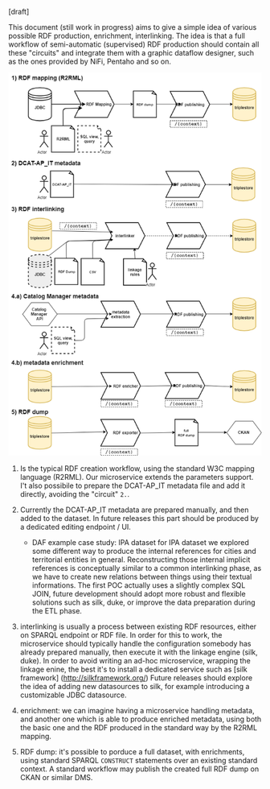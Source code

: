
[draft]

This document (still work in progress) aims to give a simple idea of various possible RDF production, enrichment, interlinking.
The idea is that a full workflow of semi-automatic (supervised) RDF production should contain all these "circuits" and integrate them with a graphic dataflow designer, such as the ones provided by NiFi, Pentaho and so on.



![workflow triplification](img/draft_workflow_triplification_v0.2_2018-07-17.png)


1. Is the typical RDF creation workflow, using the standard W3C mapping language (R2RML). Our microservice extends the parameters support.
I't also possibile to prepare the DCAT-AP_IT metadata file and add it directly, avoiding the "circuit" `2.`.

2. Currently the DCAT-AP_IT metadata are prepared manually, and then added to the dataset. In future releases this part should be produced by a dedicated editing endpoint / UI.
	+ DAF example case study: IPA dataset
	for IPA dataset we explored some different way to produce the internal references for cities and territorial entities in general. Reconstructing those internal implicit references is conceptually similar to a common interlinking phase, as we have to create new relations between things using their textual informations.
The first POC actually uses a slightly complex SQL JOIN, future development should adopt more robust and flexible solutions such as silk, duke, or improve the data preparation during the ETL phase.

3. interlinking is usually a process between existing RDF resources, either on SPARQL endpoint or RDF file. In order for this to work, the microservice should typically handle the configuration somebody has already prepared manually, then execute it with the linkage engine (silk, duke).
In order to avoid writing an ad-hoc microservice, wrapping the linkage enine, the best it's to install a dedicated service such as [silk framework] (http://silkframework.org/)
Future releases should explore the idea of adding new datasources to silk, for example introducing a customizable JDBC datasource.

4. enrichment: we can imagine having a microservice handling metadata, and another one which is able to produce enriched metadata, using both the basic one and the RDF produced in the standard way by the R2RML mapping.

5. RDF dump: it's possible to porduce a full dataset, with enrichments, using standard SPARQL `CONSTRUCT` statements over an existing standard context.
A standard workflow may publish the created full RDF dump on CKAN or similar DMS.
